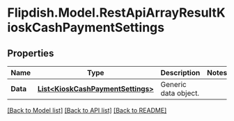 # Flipdish.Model.RestApiArrayResultKioskCashPaymentSettings
## Properties

Name | Type | Description | Notes
------------ | ------------- | ------------- | -------------
**Data** | [**List&lt;KioskCashPaymentSettings&gt;**](KioskCashPaymentSettings.md) | Generic data object. | 

[[Back to Model list]](../README.md#documentation-for-models) [[Back to API list]](../README.md#documentation-for-api-endpoints) [[Back to README]](../README.md)

